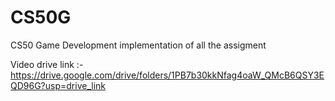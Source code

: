 # CS50G
CS50 Game Development implementation of all the assigment

Video drive link :- https://drive.google.com/drive/folders/1PB7b30kkNfag4oaW_QMcB6QSY3EQD96G?usp=drive_link
